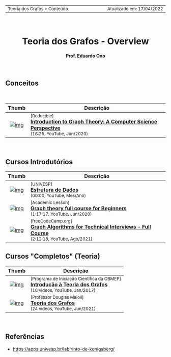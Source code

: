 <table>
<tr>
<td align="left" width="8000">
    <small>Teoria dos Grafos > Conteúdo</small>
</td>
<td align="right">
    <small>Atualizado&nbsp;em:&nbsp;17/04/2022</small>
</td>
</tr>
</table>

<br>

<h1 align="center">
Teoria dos Grafos - Overview
</h1>
<h4 align="center">
Prof. Eduardo Ono
</h4>

<br>

## Conceitos

<br>

| Thumb | Descrição |
| :-: | --- |
| [![img](https://img.youtube.com/vi/LFKZLXVO-Dg/default.jpg)](https://www.youtube.com/watch?v=LFKZLXVO-Dg) | <sup>[Reducible]</sup><br>[__Introduction to Graph Theory: A Computer Science Perspective__](https://www.youtube.com/watch?v=LFKZLXVO-Dg)<br><sub>(16:25, YouTube, Jun/2020)</sub>

<br>

## Cursos Introdutórios

| Thumb | Descrição |
| :-: | --- |
| [![img](https://img.youtube.com/vi/MC0u4f334mI/default.jpg)](https://www.youtube.com/watch?v=MC0u4f334mI) | <sup>[UNIVESP]</sup><br>[__Estrutura de Dados__](https://www.youtube.com/watch?v=MC0u4f334mI)<br><sub>(00:00, YouTube, Mes/Ano)</sub>
| [![img](https://img.youtube.com/vi/sWsXBY19o8I/default.jpg)](https://www.youtube.com/watch?v=sWsXBY19o8I) | <sup>[Academic Lesson]</sup><br>[__Graph theory full course for Beginners__](https://www.youtube.com/watch?v=sWsXBY19o8I)<br><sub>(1:17:17, YouTube, Jun/2020)</sub>
| [![img](https://img.youtube.com/vi/tWVWeAqZ0WU/default.jpg)](https://www.youtube.com/watch?v=tWVWeAqZ0WU) | <sup>[freeCodeCamp.org]</sup><br>[__Graph Algorithms for Technical Interviews - Full Course__](https://www.youtube.com/watch?v=tWVWeAqZ0WU)<br><sub>(2:12:18, YouTube, Ago/2021)</sub>

## Cursos "Completos" (Teoria)

| Thumb| Descrição |
| :-: | --- |
| [![img](https://img.youtube.com/vi/Frmwdter-vQ/default.jpg)](https://www.youtube.com/watch?v=LFKZLXVO-Dg) | <sup>[Programa de Iniciação Cientifica da OBMEP]</sup><br>[__Introducão à Teoria dos Grafos__](https://www.youtube.com/playlist?list=PLrVGp617x0hAm90-7zQzbRsSOnN2Vbr-I)<br><sub>(18 vídeos, YouTube, Jan/2017)</sub>
| [![img](https://img.youtube.com/vi/T6yKp82k9vM/default.jpg)](https://www.youtube.com/playlist?list=PLrOyM49ctTx-xtyVeuO7ylclgXHd4ws9a) | <sup>[Professor Douglas Maioli]</sup><br>[__Teoria dos Grafos__](https://www.youtube.com/playlist?list=PLrOyM49ctTx-xtyVeuO7ylclgXHd4ws9a)<br><sub>(24 vídeos, YouTube, Jun/2021)</sub>

&nbsp;

## Referências

* https://apps.univesp.br/labirinto-de-konigsberg/

&nbsp;
